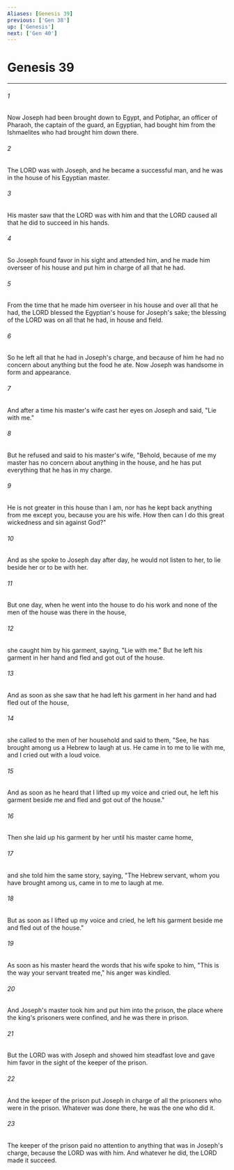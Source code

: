 ```yaml
---
Aliases: [Genesis 39]
previous: ['Gen 38']
up: ['Genesis']
next: ['Gen 40']
---
```

# Genesis 39

***

 

###### 1 
Now Joseph had been brought down to Egypt, and Potiphar, an officer of Pharaoh, the captain of the guard, an Egyptian, had bought him from the Ishmaelites who had brought him down there. 
 

###### 2 
The LORD was with Joseph, and he became a successful man, and he was in the house of his Egyptian master. 
 

###### 3 
His master saw that the LORD was with him and that the LORD caused all that he did to succeed in his hands. 
 

###### 4 
So Joseph found favor in his sight and attended him, and he made him overseer of his house and put him in charge of all that he had. 
 

###### 5 
From the time that he made him overseer in his house and over all that he had, the LORD blessed the Egyptian's house for Joseph's sake; the blessing of the LORD was on all that he had, in house and field. 
 

###### 6 
So he left all that he had in Joseph's charge, and because of him he had no concern about anything but the food he ate.
 Now Joseph was handsome in form and appearance. 
 

###### 7 
And after a time his master's wife cast her eyes on Joseph and said, "Lie with me." 
 

###### 8 
But he refused and said to his master's wife, "Behold, because of me my master has no concern about anything in the house, and he has put everything that he has in my charge. 
 

###### 9 
He is not greater in this house than I am, nor has he kept back anything from me except you, because you are his wife. How then can I do this great wickedness and sin against God?" 
 

###### 10 
And as she spoke to Joseph day after day, he would not listen to her, to lie beside her or to be with her.
 
 

###### 11 
But one day, when he went into the house to do his work and none of the men of the house was there in the house, 
 

###### 12 
she caught him by his garment, saying, "Lie with me." But he left his garment in her hand and fled and got out of the house. 
 

###### 13 
And as soon as she saw that he had left his garment in her hand and had fled out of the house, 
 

###### 14 
she called to the men of her household and said to them, "See, he has brought among us a Hebrew to laugh at us. He came in to me to lie with me, and I cried out with a loud voice. 
 

###### 15 
And as soon as he heard that I lifted up my voice and cried out, he left his garment beside me and fled and got out of the house." 
 

###### 16 
Then she laid up his garment by her until his master came home, 
 

###### 17 
and she told him the same story, saying, "The Hebrew servant, whom you have brought among us, came in to me to laugh at me. 
 

###### 18 
But as soon as I lifted up my voice and cried, he left his garment beside me and fled out of the house."
 
 

###### 19 
As soon as his master heard the words that his wife spoke to him, "This is the way your servant treated me," his anger was kindled. 
 

###### 20 
And Joseph's master took him and put him into the prison, the place where the king's prisoners were confined, and he was there in prison. 
 

###### 21 
But the LORD was with Joseph and showed him steadfast love and gave him favor in the sight of the keeper of the prison. 
 

###### 22 
And the keeper of the prison put Joseph in charge of all the prisoners who were in the prison. Whatever was done there, he was the one who did it. 
 

###### 23 
The keeper of the prison paid no attention to anything that was in Joseph's charge, because the LORD was with him. And whatever he did, the LORD made it succeed.
 
